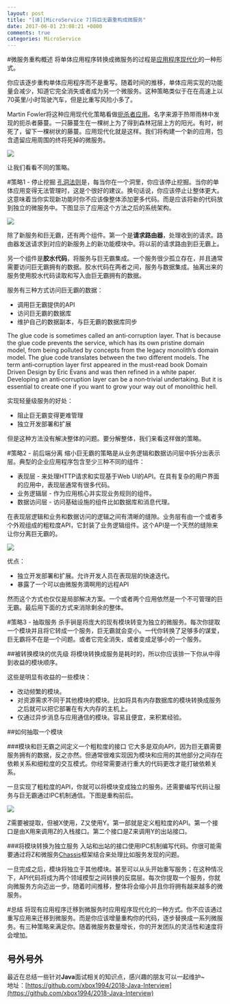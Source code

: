 ```yaml
---
layout: post
title: "[译][MicroService 7]将巨无霸重构成微服务"
date: 2017-06-01 23:08:21 +0800
comments: true
categories: MicroService
---
```


<!--more-->

#微服务重构概述
将单体应用程序转换成微服务的过程是[应用程序现代化](https://en.wikipedia.org/wiki/Software_modernization)的一种形式。

你应该逐步重构单体应用程序而不是重写。随着时间的推移，单体应用实现的功能量会减少，知道它完全消失或者成为另一个微服务。这种策略类似于在在高速上以70英里/小时驾驶汽车，但是比重写风险小多了。

Martin Fowler将这种应用现代化策略看做[扼杀者应用](http://www.martinfowler.com/bliki/StranglerApplication.html)。名字来源于热带雨林中发现的扼杀者藤蔓。一只藤蔓生在一棵树上为了得到森林冠层上方的阳光。有时，树死了，留下一棵树状的藤蔓。应用现代化就是这样。我们将构建一个新的应用，包含遗留应用周围的终将死掉的微服务。

![](https://cdn-1.wp.nginx.com/wp-content/uploads/2016/03/Richardson-microservices-part7-fig.png)

让我们看看不同的策略。

#策略1 - 停止挖掘
[孔洞法则](https://en.wikipedia.org/wiki/Law_of_holes)是，每当你在一个洞里，你应该停止挖掘。当你的单体应用变得无法管理时，这是个很好的建议。换句话说，你应该停止让整体更大。这意味着当你实现新功能时你不应该像整体添加更多代码。而是应该将新的代码放到独立的微服务中。下图显示了应用这个方法之后的系统架构。

![](https://cdn-1.wp.nginx.com/wp-content/uploads/2016/03/Adding_a_secure_microservice_alongside_a_monolithic_application.png?_ga=2.40418021.633879600.1496325382-897858824.1491727609)

除了新服务和巨无霸，还有两个组件。第一个是**请求路由器**，处理收到的请求。路由器发送请求到对应的新服务上的新功能模块中。将以前的请求路由到巨无霸上。

另一个组件是**胶水代码**，将服务与巨无霸集成。一个服务很少孤立存在，并且通常需要访问巨无霸拥有的数据。胶水代码在两者之间，服务与数据集成。抽离出来的服务使用胶水代码读取和写入由巨无霸拥有的数据。

服务有三种方式访问巨无霸的数据：

* 调用巨无霸提供的API
* 访问巨无霸的数据库
* 维护自己的数据副本，与巨无霸的数据库同步

The glue code is sometimes called an anti‑corruption layer. That is because the glue code prevents the service, which has its own pristine domain model, from being polluted by concepts from the legacy monolith’s domain model. The glue code translates between the two different models. The term anti‑corruption layer first appeared in the must‑read book Domain Driven Design by Eric Evans and was then refined in a white paper. Developing an anti‑corruption layer can be a non‑trivial undertaking. But it is essential to create one if you want to grow your way out of monolithic hell.

实现轻量级服务的好处：

* 阻止巨无霸变得更难管理
* 独立开发部署和扩展

但是这种方法没有解决整体的问题。要分解整体，我们来看这样做的策略。

#策略2 - 前后端分离
缩小巨无霸的策略是从业务逻辑和数据访问层中拆分出表示层。典型的企业应用程序包含至少三种不同的组件：

* 表现层 - 来处理HTTP请求和实现基于Web UI的API。在具有复杂的用户界面的应用中，表现层通常有很多代码。
* 业务逻辑层 - 作为应用核心并实现业务规则的组件。
* 数据访问层 - 访问基础设施的组件比如数据库和消息代理。

在表现层逻辑和业务和数据访问的逻辑之间有清晰的缝隙。业务层有由一个或者多个外观组成的粗粒度API，它封装了业务逻辑组件。这个API是一个天然的缝隙来让你分离巨无霸的。

![](https://cdn-1.wp.nginx.com/wp-content/uploads/2016/04/Richardson-microservices-part7-refactoring.png?_ga=2.120084943.633879600.1496325382-897858824.1491727609)

优点：

* 独立开发部署和扩展。允许开发人员在表现层的快速迭代。
* 暴露了一个可以由微服务滴啊用的远程API

然而这个方式也仅仅是局部解决方案。一个或者两个应用依然是一个不可管理的巨无霸。最后用下面的方式来消除剩余的整体。

#策略3 - 抽取服务
杀手锏是将庞大的现有模块转变为独立的微服务。每次你提取一个模块并且将它转成一个服务，巨无霸就会变小。一代你转换了足够多的谋爱，巨无霸将不在是一个问题。或者它完全消失，或者变成足够小的一个服务。

##被转换模块的优先级
将模块转换成服务是耗时的，所以你应该排一下你从中得到收益的模块顺序。

这些是明显有收益的一些模块：

* 改动频繁的模块。
* 对资源需求不同于其他模块的模块。比如将具有内存数据库的模块转换成服务之后就可以把它部署在有大内存的主机上。
* 仅通过异步消息与应用通信的模块。容易且便宜，来积累经验。

##如何抽取一个模块

###模块和巨无霸之间定义一个粗粒度的接口
它大多是双向API，因为巨无霸需要服务拥有的数据，反之亦然。但通常很难实现因为模块和应用的其他部分之间存在依赖关系和细粒度的交互模式。你经常需要进行重大的代码更改才能打破依赖关系。

一旦实现了粗粒度的API，你就可以将模块变成独立的服务。还需要编写代码让服务与巨无霸通过IPC机制通信。下图是重构前后。

![](https://cdn-1.wp.nginx.com/wp-content/uploads/2016/04/Richardson-microservices-part7-extract-module.png)

Z需要被提取，但被X使用，Z又使用Y。第一部就是定义粗粒度的API。第一个接口是由X用来调用Z的入栈接口。第二个接口是Z来调用Y的出站接口。

###将模块转换为独立服务
入站和出站的接口使用IPC机制编写代码。你很可能需要通过将Z和微服务[Chassis](http://microservices.io/patterns/microservice-chassis.html)框架结合来处理比如服务发现的问题。

一旦完成之后，模块将独立于其他模块。甚至可以从头开始重写服务；在这种情况下，API代码将成为两个领域模型之间转换的反腐层。每次你提取一个服务，你就向微服务方向迈出一步。随着时间推移，整体将会缩小并且你将拥有越来越多的微服务。

#总结
将现有应用程序迁移到微服务时应用程序现代化的一种方式。你不应该通过重写应用来迁移到微服务。而是你应该增量重构你的代码，逐步替换成一系列微服务。有三种策略来满足你。随着微服务数量增长，你的开发团队的灵活性和速度将会增加。

## 号外号外
最近在总结一些针对**Java**面试相关的知识点，感兴趣的朋友可以一起维护~  
地址：[https://github.com/xbox1994/2018-Java-Interview](https://github.com/xbox1994/2018-Java-Interview)
